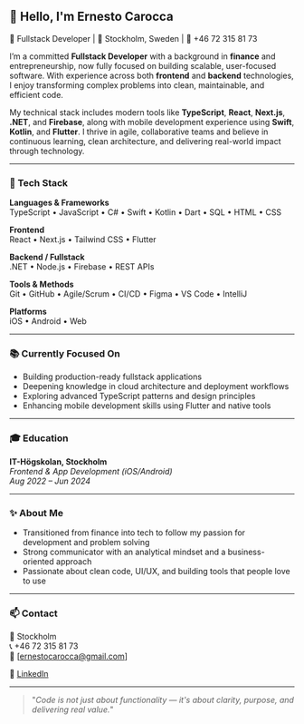 ## 👋 Hello, I'm Ernesto Carocca

🎯 Fullstack Developer | 📍 Stockholm, Sweden | 📱 +46 72 315 81 73

I’m a committed **Fullstack Developer** with a background in **finance** and entrepreneurship, now fully focused on building scalable, user-focused software. With experience across both **frontend** and **backend** technologies, I enjoy transforming complex problems into clean, maintainable, and efficient code.

My technical stack includes modern tools like **TypeScript**, **React**, **Next.js**, **.NET**, and **Firebase**, along with mobile development experience using **Swift**, **Kotlin**, and **Flutter**. I thrive in agile, collaborative teams and believe in continuous learning, clean architecture, and delivering real-world impact through technology.

---

### 🧠 Tech Stack

**Languages & Frameworks**  
TypeScript • JavaScript • C# • Swift • Kotlin • Dart • SQL • HTML • CSS

**Frontend**  
React • Next.js • Tailwind CSS • Flutter

**Backend / Fullstack**  
.NET • Node.js • Firebase • REST APIs

**Tools & Methods**  
Git • GitHub • Agile/Scrum • CI/CD • Figma • VS Code • IntelliJ

**Platforms**  
iOS • Android • Web

---

### 📚 Currently Focused On

- Building production-ready fullstack applications
- Deepening knowledge in cloud architecture and deployment workflows
- Exploring advanced TypeScript patterns and design principles
- Enhancing mobile development skills using Flutter and native tools

---

### 🎓 Education

**IT-Högskolan, Stockholm**  
*Frontend & App Development (iOS/Android)*  
_Aug 2022 – Jun 2024_

---

### ✨ About Me

- Transitioned from finance into tech to follow my passion for development and problem solving
- Strong communicator with an analytical mindset and a business-oriented approach
- Passionate about clean code, UI/UX, and building tools that people love to use

---

### 📫 Contact

📍 Stockholm  
📞 +46 72 315 81 73  
📧 [ernestocarocca@gmail.com]

💼 [LinkedIn](www.linkedin.com/in/ernesto-carocca-a571b771) 

---

> "_Code is not just about functionality — it's about clarity, purpose, and delivering real value._"
